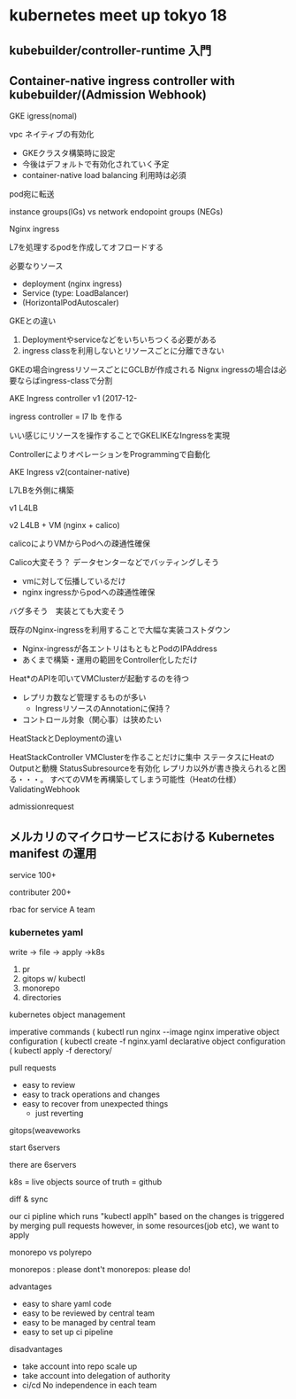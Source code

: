 # kubernetes meet up tokyo 18

kubebuilder/controller-runtime 入門
-- 



Container-native ingress controller with kubebuilder/(Admission Webhook) 
--

GKE igress(nomal)

vpc ネイティブの有効化　
- GKEクラスタ構築時に設定
- 今後はデフォルトで有効化されていく予定
- container-native load balancing 利用時は必須

pod宛に転送


instance groups(IGs) vs network endopoint groups (NEGs)

Nginx ingress

L7を処理するpodを作成してオフロードする

必要なりソース
- deployment (nginx ingress)
- Service (type: LoadBalancer)
- (HorizontalPodAutoscaler)


GKEとの違い
1. Deploymentやserviceなどをいちいちつくる必要がある
2. ingress classを利用しないとリソースごとに分離できない


GKEの場合ingressリソースごとにGCLBが作成される
Nignx ingressの場合は必要ならばingress-classで分割


AKE Ingress controller v1 (2017-12-

ingress controller = l7 lb を作る

いい感じにリソースを操作することでGKELIKEなIngressを実現

ControllerによりオペレーションをProgrammingで自動化


AKE Ingress v2(container-native)

L7LBを外側に構築

v1 L4LB

v2 L4LB + VM (nginx + calico)

calicoによりVMからPodへの疎通性確保

Calico大変そう？
データセンターなどでバッティングしそう
- vmに対して伝播しているだけ
- nginx ingressからpodへの疎通性確保

バグ多そう　実装とても大変そう

既存のNginx-ingressを利用することで大幅な実装コストダウン
- Nginx-ingressが各エントリはもともとPodのIPAddress
- あくまで構築・運用の範囲をController化しただけ

Heat*のAPIを叩いてVMClusterが起動するのを待つ
- レプリカ数など管理するものが多い
  - IngressリソースのAnnotationに保持？
- コントロール対象（関心事）は狭めたい

HeatStackとDeploymentの違い

HeatStackController
VMClusterを作ることだけに集中
ステータスにHeatのOutputと動機
StatusSubresourceを有効化
レプリカ以外が書き換えられると困る・・・。
すべてのVMを再構築してしまう可能性（Heatの仕様）
ValidatingWebhook


admissionrequest

メルカリのマイクロサービスにおける Kubernetes manifest の運用
--

service 100+

contributer 200+

rbac for service A team

### kubernetes yaml

write -> file -> apply ->k8s

1. pr
2. gitops w/ kubectl
3. monorepo
4. directories


kubernetes object management

imperative commands ( kubectl run nginx --image nginx
imperative object configuration ( kubectl create -f nginx.yaml
declarative object configuration ( kubectl apply -f derectory/

pull requests
- easy to review
- easy to track operations and changes
- easy to recover from unexpected things 
  - just reverting
  

gitops(weaveworks

start 6servers 

there are 6servers

k8s = live objects
source of truth = github

diff & sync

our ci pipline which runs "kubectl applh" based on the changes is triggered by merging pull requests
however, in some resources(job etc), we want to apply

monorepo vs polyrepo

monorepos : please dont't
monorepos: please do!

advantages
- easy to share yaml code
- easy to be reviewed by central team
- easy to be managed by central team
- easy to set up ci pipeline

disadvantages
- take account into repo scale up
- take account into delegation of authority
- ci/cd No independence in each team
